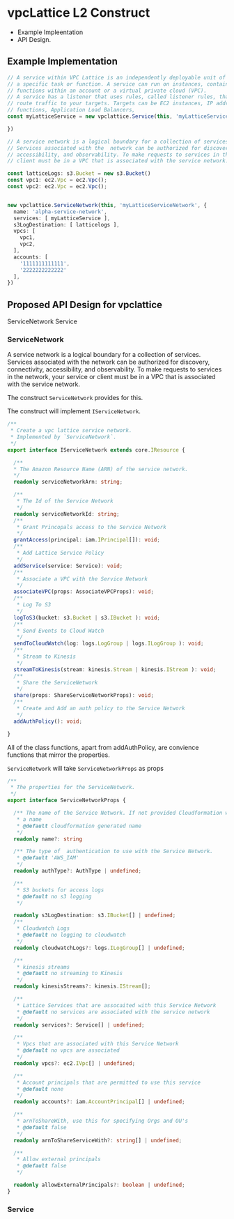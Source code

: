 # vpcLattice L2 Construct

- Example Impleentation
- API Design.





## Example Implementation


```typescript
// A service within VPC Lattice is an independently deployable unit of software that delivers
// a specific task or function. A service can run on instances, containers, or as serverless
// functions within an account or a virtual private cloud (VPC).
// A service has a listener that uses rules, called listener rules, that you can configure to 
// route traffic to your targets. Targets can be EC2 instances, IP addresses, serverless Lambda
// functions, Application Load Balancers,
const myLatticeService = new vpclattice.Service(this, 'myLatticeService', {

})

// A service network is a logical boundary for a collection of services.
// Services associated with the  network can be authorized for discovery, connectivity, 
// accessibility, and observability. To make requests to services in the network, your service or
// client must be in a VPC that is associated with the service network.

const latticeLogs: s3.Bucket = new s3.Bucket()
const vpc1: ec2.Vpc = ec2.Vpc();
const vpc2: ec2.Vpc = ec2.Vpc();


new vpclattice.ServiceNetwork(this, 'myLatticeServiceNetwork', {
  name: 'alpha-service-network',
  services: [ myLatticeService ],
  s3LogDestination: [ latticelogs ],
  vpcs: [
    vpc1,
    vpc2,
  ],
  accounts: [
	'1111111111111',
	'2222222222222'
  ],
})
```


## Proposed API Design for vpclattice

ServiceNetwork
Service

### ServiceNetwork
A service network is a logical boundary for a collection of services. Services associated with the network can be authorized for discovery, connectivity, accessibility, and observability. To make requests to services in the network, your service or client must be in a VPC that is associated with the service network.

The construct `ServiceNetwork` provides for this. 


The construct will implement `IServiceNetwork`.  


```typescript
/**
 * Create a vpc lattice service network.
 * Implemented by `ServiceNetwork`.
 */
export interface IServiceNetwork extends core.IResource {

  /**
  * The Amazon Resource Name (ARN) of the service network.
  */
  readonly serviceNetworkArn: string;

  /**
   * The Id of the Service Network
   */
  readonly serviceNetworkId: string;
  /**
   * Grant Princopals access to the Service Network
   */
  grantAccess(principal: iam.IPrincipal[]): void;
  /**
   * Add Lattice Service Policy
   */
  addService(service: Service): void;
  /**
   * Associate a VPC with the Service Network
   */
  associateVPC(props: AssociateVPCProps): void;
  /**
   * Log To S3
   */
  logToS3(bucket: s3.Bucket | s3.IBucket ): void;
  /**
   * Send Events to Cloud Watch
   */
  sendToCloudWatch(log: logs.LogGroup | logs.ILogGroup ): void;
  /**
   * Stream to Kinesis
   */
  streamToKinesis(stream: kinesis.Stream | kinesis.IStream ): void;
  /**
   * Share the ServiceNetwork
   */
  share(props: ShareServiceNetworkProps): void;
  /**
   * Create and Add an auth policy to the Service Network
   */
  addAuthPolicy(): void;

}
``` 
All of the class functions, apart from addAuthPolicy, are convience functions that mirror the properties. 

`ServiceNetwork` will take `ServiceNetworkProps` as props
```typescript
/**
 * The properties for the ServiceNetwork.
 */
export interface ServiceNetworkProps {

  /** The name of the Service Network. If not provided Cloudformation will provide
   * a name
   * @default cloudformation generated name
   */
  readonly name?: string

  /** The type of  authentication to use with the Service Network.
   * @default 'AWS_IAM'
   */
  readonly authType?: AuthType | undefined;

  /**
   * S3 buckets for access logs
   * @default no s3 logging
   */

  readonly s3LogDestination: s3.IBucket[] | undefined;
  /**
   * Cloudwatch Logs
   * @default no logging to cloudwatch
   */
  readonly cloudwatchLogs?: logs.ILogGroup[] | undefined;

  /**
   * kinesis streams
   * @default no streaming to Kinesis
   */
  readonly kinesisStreams?: kinesis.IStream[];

  /**
   * Lattice Services that are assocaited with this Service Network
   * @default no services are associated with the service network
   */
  readonly services?: Service[] | undefined;

  /**
   * Vpcs that are associated with this Service Network
   * @default no vpcs are associated
   */
  readonly vpcs?: ec2.IVpc[] | undefined;

  /**
   * Account principals that are permitted to use this service
   * @default none
   */
  readonly accounts?: iam.AccountPrincipal[] | undefined;

  /**
   * arnToShareWith, use this for specifying Orgs and OU's
   * @default false
   */
  readonly arnToShareServiceWith?: string[] | undefined;

  /**
   * Allow external principals
   * @default false
   */

  readonly allowExternalPrincipals?: boolean | undefined;
}
```

### Service
